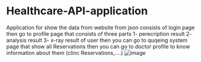 # Healthcare-API-application
Application for show the data from website from json consists of
login page then go to profile page that consists of three parts
1- perecription result   2- analysis result  3- x-ray result of user
then you can go to quqeing system page that show all Reservations
then you can go to doctor profile to know information about them (clinc Reservations,....)
![image](https://user-images.githubusercontent.com/75030145/126877491-a4e49efa-c7e7-4b9c-88c2-0bc5750e5c72.png)


